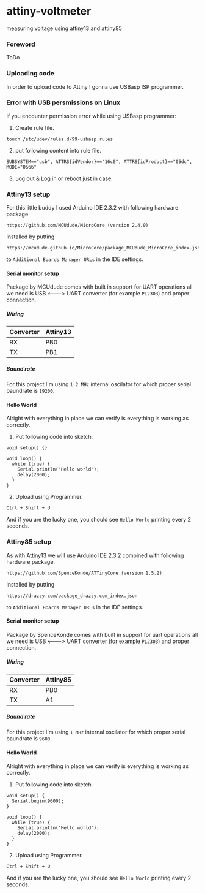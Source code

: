 # attiny-voltmeter
measuring voltage using attiny13 and attiny85

### Foreword
ToDo

### Uploading code
In order to upload code to Attiny I gonna use USBasp ISP programmer.

### Error with USB persmissions on Linux
If you encounter permission error while using USBasp programmer:

1. Create rule file.
```
touch /etc/udev/rules.d/99-usbasp.rules
```

2. put following content into rule file.
```
SUBSYSTEM=="usb", ATTRS{idVendor}=="16c0", ATTRS{idProduct}=="05dc", MODE="0666"
```

3. Log out & Log in or reboot just in case.

### Attiny13 setup
For this little buddy I used Arduino IDE 2.3.2 with following hardware package

```
https://github.com/MCUdude/MicroCore (version 2.4.0)
```

Installed by putting
```
https://mcudude.github.io/MicroCore/package_MCUdude_MicroCore_index.json
```

to `Additional Boards Manager URLs` in the IDE settings.

#### Serial monitor setup
Package by MCUdude comes with built in support for UART operations all we need is USB <---> UART converter (for example `PL2303`) and proper connection.

##### Wiring
| Converter  | Attiny13 |
| ---------- | -------- |
| RX         |     PB0  |
| TX         |     PB1  |

##### Baund rate
For this project I'm using `1.2 MHz` internal oscilator for which proper serial baundrate is `19200`.

#### Hello World
Alright with everything in place we can verify is everything is working as correctly.

1. Put following code into sketch.

```
void setup() {}

void loop() {
  while (true) {
    Serial.println("Hello world");
    delay(2000);
  }
}
```

2. Upload using Programmer.
```
Ctrl + Shift + U
```

And if you are the lucky one, you should see `Hello World` printing every 2 seconds. 

### Attiny85 setup
As with Attiny13 we will use Arduino IDE 2.3.2 combined with following hardware package.

```
https://github.com/SpenceKonde/ATTinyCore (version 1.5.2)
```

Installed by putting
```
https://drazzy.com/package_drazzy.com_index.json
```

to `Additional Boards Manager URLs` in the IDE settings.

#### Serial monitor setup
Package by SpenceKonde comes with built in support for uart operations all we need is USB <---> UART converter (for example `PL2303`) and proper connection.

##### Wiring
| Converter  | Attiny85 |
| ---------- | -------- |
| RX         |     PB0  |
| TX         |     A1  |

##### Baund rate
For this project I'm using `1 MHz` internal oscilator for which proper serial baundrate is `9600`.

#### Hello World
Alright with everything in place we can verify is everything is working as correctly.

1. Put following code into sketch.

```
void setup() {
  Serial.begin(9600);
}

void loop() {
  while (true) {
    Serial.println("Hello world");
    delay(2000);
  }
}
```

2. Upload using Programmer.
```
Ctrl + Shift + U
```

And if you are the lucky one, you should see `Hello World` printing every 2 seconds. 
